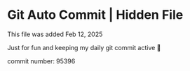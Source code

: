 # Git Auto Commit | Hidden File

This file was added Feb 12, 2025

Just for fun and keeping my daily git commit active 🤪

commit number: 95396
